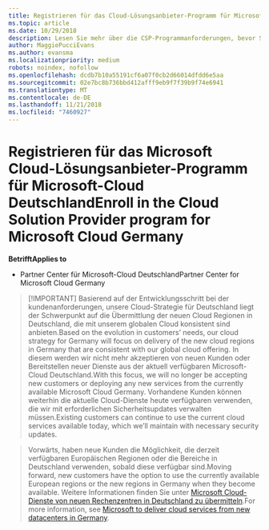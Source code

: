 ```yaml
---
title: Registrieren für das Cloud-Lösungsanbieter-Programm für Microsoft-Cloud Deutschland | Partner Center für Microsoft-Cloud Deutschland
ms.topic: article
ms.date: 10/29/2018
description: Lesen Sie mehr über die CSP-Programmanforderungen, bevor Sie sich für das Microsoft Cloud Deutschland-Programm registrieren.
author: MaggiePucciEvans
ms.author: evansma
ms.localizationpriority: medium
robots: noindex, nofollow
ms.openlocfilehash: dcdb7b10a55191cf6a07f0cb2d66014dfdd6e5aa
ms.sourcegitcommit: 02e7bc8b736bbd412afff9eb9f7f39b9f74e6941
ms.translationtype: MT
ms.contentlocale: de-DE
ms.lasthandoff: 11/21/2018
ms.locfileid: "7460927"
---
```

# <a name="enroll-in-the-cloud-solution-provider-program-for-microsoft-cloud-germany"></a><span data-ttu-id="fe634-103">Registrieren für das Microsoft Cloud-Lösungsanbieter-Programm für Microsoft-Cloud Deutschland</span><span class="sxs-lookup"><span data-stu-id="fe634-103">Enroll in the Cloud Solution Provider program for Microsoft Cloud Germany</span></span>

**<span data-ttu-id="fe634-104">Betrifft</span><span class="sxs-lookup"><span data-stu-id="fe634-104">Applies to</span></span>**

-  <span data-ttu-id="fe634-105">Partner Center für Microsoft-Cloud Deutschland</span><span class="sxs-lookup"><span data-stu-id="fe634-105">Partner Center for Microsoft Cloud Germany</span></span>

>[!IMPORTANT] <span data-ttu-id="fe634-106">Basierend auf der Entwicklungsschritt bei der kundenanforderungen, unsere Cloud-Strategie für Deutschland liegt der Schwerpunkt auf die Übermittlung der neuen Cloud Regionen in Deutschland, die mit unserem globalen Cloud konsistent sind anbieten.</span><span class="sxs-lookup"><span data-stu-id="fe634-106">Based on the evolution in customers’ needs, our cloud strategy for Germany will focus on delivery of the new cloud regions in Germany that are consistent with our global cloud offering.</span></span> <span data-ttu-id="fe634-107">In diesem werden wir nicht mehr akzeptieren von neuen Kunden oder Bereitstellen neuer Dienste aus der aktuell verfügbaren Microsoft-Cloud Deutschland.</span><span class="sxs-lookup"><span data-stu-id="fe634-107">With this focus, we will no longer be accepting new customers or deploying any new services from the currently available Microsoft Cloud Germany.</span></span> <span data-ttu-id="fe634-108">Vorhandene Kunden können weiterhin die aktuelle Cloud-Dienste heute verfügbaren verwenden, die wir mit erforderlichen Sicherheitsupdates verwalten müssen.</span><span class="sxs-lookup"><span data-stu-id="fe634-108">Existing customers can continue to use the current cloud services available today, which we’ll maintain with necessary security updates.</span></span>

><span data-ttu-id="fe634-109">Vorwärts, haben neue Kunden die Möglichkeit, die derzeit verfügbaren Europäischen Regionen oder die Bereiche in Deutschland verwenden, sobald diese verfügbar sind.</span><span class="sxs-lookup"><span data-stu-id="fe634-109">Moving forward, new customers have the option to use the currently available European regions or the new regions in Germany when they become available.</span></span> <span data-ttu-id="fe634-110">Weitere Informationen finden Sie unter [Microsoft Cloud-Dienste von neuen Rechenzentren in Deutschland zu übermitteln](https://news.microsoft.com/europe/2018/08/31/microsoft-to-deliver-cloud-services-from-new-datacentres-in-germany-in-2019-to-meet-evolving-customer-needs/).</span><span class="sxs-lookup"><span data-stu-id="fe634-110">For more information, see [Microsoft to deliver cloud services from new datacenters in Germany](https://news.microsoft.com/europe/2018/08/31/microsoft-to-deliver-cloud-services-from-new-datacentres-in-germany-in-2019-to-meet-evolving-customer-needs/).</span></span>